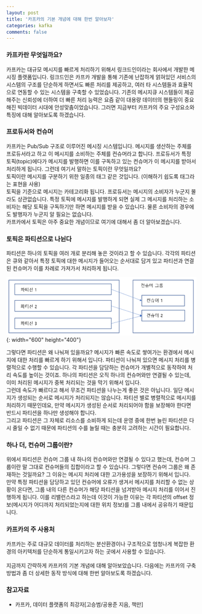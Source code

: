 ```yaml
---
layout: post
title: '카프카의 기본 개념에 대해 한번 알아보자'
categories: kafka
comments: false
---
```


### 카프카란 무엇일까요?
카프카는 대규모 메시지를 빠르게 처리하기 위해서 링크드인이라는 회사에서 개발한 메시징 플랫폼입니다. 링크드인은 카프카 개발을 통해 기존에 난잡하게 얽혀있던 서비스의 시스템의 구조를 단순하게 하면서도 빠른 처리를 제공하고, 여러 타 시스템들과 효율적으로 연동할 수 있는 시스템을 구축할 수 있었습니다. 기존의 메시지큐 시스템들이 제공해주는 신뢰성에 더하여 더 빠른 처리 능력은 요즘 같이 대용량 데이터의 핸들링이 중요해진 빅데이터 시대에 안성맞춤이었습니다. 
그러면 지금부터 카프카의 주요 구성요소와 특징에 대해 알아보도록 하겠습니다. 

### 프로듀서와 컨슈머
카프카는 Pub/Sub 구조로 이루어진 메시징 시스템입니다. 메시지를 생산하는 주체를 프로듀서라고 하고 이 메시지를 소비하는 주체를 컨슈머라고 합니다. 프로듀서가 특정 토픽(topic)에다가 메시지를 발행하면 이를 구독하고 있는 컨슈머가 이 메시지를 받아서 처리하게 됩니다. 그런데 여기서 말하는 토픽이란 무엇일까요?<br/>
토픽이란 메시지를 구분하기 위한 일종의 태그 같은 것입니다. (이해하기 쉽도록 태그라는 표현을 사용)<br/> 토픽을 기준으로 메시지는 카테고리화 됩니다. 프로듀서는 메시지의 소비자가 누군지 몰라도 상관없습니다. 특정 토픽에 메시지를 발행하게 되면 실제 그 메시지를 처리하는 소비자는 해당 토픽을 구독하기만 하면 메시지를 받을 수 있습니다. 물론 소비자의 경우에도 발행자가 누군지 알 필요는 없습니다. <br/>
카프카에서 토픽은 아주 중요한 개념이므로 여기에 대해서 좀 더 알아보겠습니다. 

### 토픽은 파티션으로 나뉜다
파티션은 하나의 토픽을 여러 개로 분리해 놓은 것이라고 할 수 있습니다. 각각의  파티션은 큐와 같아서 특정 토픽에 대한 메시지가 들어오는 순서대로 담겨 있고 파티션과 연결된 컨슈머가 이를 차례로 가져가서 처리하게 됩니다.

![파티션](/assets/img/kafka/kafka-01.PNG){: width="600" height="400"}

그렇다면 파티션은 왜 나눠져 있을까요? 메시지가 빠른 속도로 쌓여가는 환경에서 메시지에 대한 처리를 빠르게 하기 위해서 입니다. 파티션이 나눠져 있으면 메시지 처리를 병렬적으로 수행할 수 있습니다. 각 파티션을 담당하는 컨슈머가 개별적으로 동작하여 처리 속도를 높이는 것이죠. 하나의 파티션은 오직 하나의 컨슈머와만 연결될 수 있는데, 이미 처리된 메시지가 중복 처리되는 것을 막기 위해서 입니다. <br/>
그런데 속도가 빠르다고 해서 무조건 파티션을 나누는게 좋은 것은 아닙니다. 일단 메시지가 생성되는 순서로 메시지가 처리되지는 않습니다. 파티션 별로 병렬적으로 메시지를 처리하기 때문인데요, 만약 메시지가 생성된 순서로 처리되어야 함을 보장해야 한다면 반드시 파티션을 하나만 생성해야 합니다. <br/>
그리고 파티션은 그 자체로 리소스를 소비하게 되는데 운영 중에 한번 늘린 파티션은 다시 줄일 수 없기 때문에 파티션의 수를 늘릴 때는 충분히 고려하는 시간이 필요합니다. 

### 하나 더, 컨슈머 그룹이란?
위에서 파티션은 컨슈머 그룹 내 하나의 컨슈머와만 연결될 수 있다고 했는데, 컨슈머 그룹이란 말 그대로 컨슈머들의 집합이라고 할 수 있습니다. 그렇다면 컨슈머 그룹은 왜 존재하는 것일까요? 그 이유는 메시지 처리에 대한 고가용성을 보장하기 위해서 입니다. 만약 특정 파티션을 담당하고 있던 컨슈머에 오류가 생겨서 메시지를 처리할 수 없는 상황이 온다면, 그룹 내의 다른 컨슈머가 해당 파티션을 넘겨받아 메시지 처리를 이어서 진행하게 됩니다. 이를 리밸런스라고 하는데 이것이 가능한 이유는 각 파티션의 offset 정보(메시지가 어디까지 처리되었는지에 대한 위치 정보)를 그룹 내에서 공유하기 때문입니다.

### 카프카의 주 사용처
카프카는 주로 대규모 데이터를 처리하는 분산환경이나 구조적으로 엄청나게 복잡한 환경의 아키텍처를 단순하게 통일시키고자 하는 곳에서 사용할 수 있습니다. 
<br/>
<br/>
지금까지 간략하게 카프카의 기본 개념에 대해 알아보았습니다. 다음에는 카프카의 구축 방법과 좀 더 상세한 동작 방식에 대해 한번 알아보도록 하겠습니다. 

### 참고자료
- 카프카, 데이터 플랫폼의 최강자[고승범/공용준 지음, 책만]
